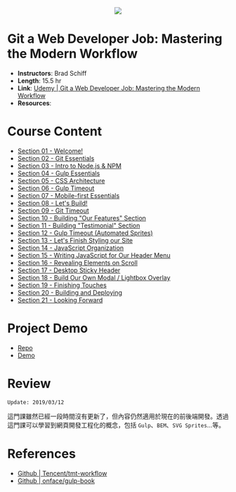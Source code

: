<div align="center">
  <img src="https://i.imgur.com/9fRTtvn.jpg">
</div>

# Git a Web Developer Job: Mastering the Modern Workflow

- **Instructors**: Brad Schiff
- **Length**: 15.5 hr
- **Link**: [Udemy | Git a Web Developer Job: Mastering the Modern Workflow](https://www.udemy.com/git-a-web-developer-job-mastering-the-modern-workflow/)
- **Resources**: 

# Course Content

- [Section 01 - Welcome!](./Section%2001%20-%20Welcome!)
- [Section 02 - Git Essentials](./Section%2002%20-%20Git%20Essentials)
- [Section 03 - Intro to Node.js & NPM](./Section%2003%20-%20Intro%20to%20Node.js%20%26%20NPM)
- [Section 04 - Gulp Essentials](./Section%2004%20-%20Gulp%20Essentials)
- [Section 05 - CSS Architecture](./Section%2005%20-%20CSS%20Architecture)
- [Section 06 - Gulp Timeout](./Section%2006%20-%20Gulp%20Timeout)
- [Section 07 - Mobile-first Essentials](./Section%2007%20-%20Mobile-first%20Essentials)
- [Section 08 - Let's Build!](./Section%2008%20-%20Let's%20Build!)
- [Section 09 - Git Timeout](./Section%2009%20-%20Git%20Timeout)
- [Section 10 - Building "Our Features" Section](./Section%2010%20-%20Building%20Our%20Features%20Section)
- [Section 11 - Building "Testimonial" Section](./Section%2011%20-%20Building%20Testimonial%20Section)
- [Section 12 - Gulp Timeout (Automated Sprites)](./Section%2009%20-%20Git%20Timeout)
- [Section 13 - Let's Finish Styling our Site](./Section%2013%20-%20Let's%20Finish%20Styling%20our%20Site)
- [Section 14 - JavaScript Organization](./Section%2014%20-%20JavaScript%20Organization)
- [Section 15 - Writing JavaScript for Our Header Menu](./Section%2015%20-%20Writing%20JavaScript%20for%20Our%20Header%20Menu)
- [Section 16 - Revealing Elements on Scroll](./Section%2016%20-%20Revealing%20Elements%20on%20Scroll)
- [Section 17 - Desktop Sticky Header](./Section%2017%20-%20Desktop%20Sticky%20Header)
- [Section 18 - Build Our Own Modal / Lightbox Overlay](./Section%2018%20-%20Build%20Our%20Own%20Modal%2C%20Lightbox%20Overlay)
- [Section 19 - Finishing Touches](./Section%2019%20-%20Finishing%20Touches)
- [Section 20 - Building and Deploying](./Section%2020%20-%20Building%20and%20Deploying)
- [Section 21 - Looking Forward](./Section%2021%20-%20Looking%20Forward)

# Project Demo

- [Repo](https://github.com/Hsins/udemy_travel-site/)
- [Demo](https://hsins.github.io/udemy_travel-site/)

# Review

`Update: 2019/03/12`

這門課雖然已經一段時間沒有更新了，但內容仍然適用於現在的前後端開發。透過這門課可以學習到網頁開發工程化的概念，包括 `Gulp`、`BEM`、`SVG Sprites`…等。

# References

- [Github | Tencent/tmt-workflow](https://github.com/Tencent/tmt-workflow)
- [Github | onface/gulp-book](https://github.com/onface/gulp-book)
